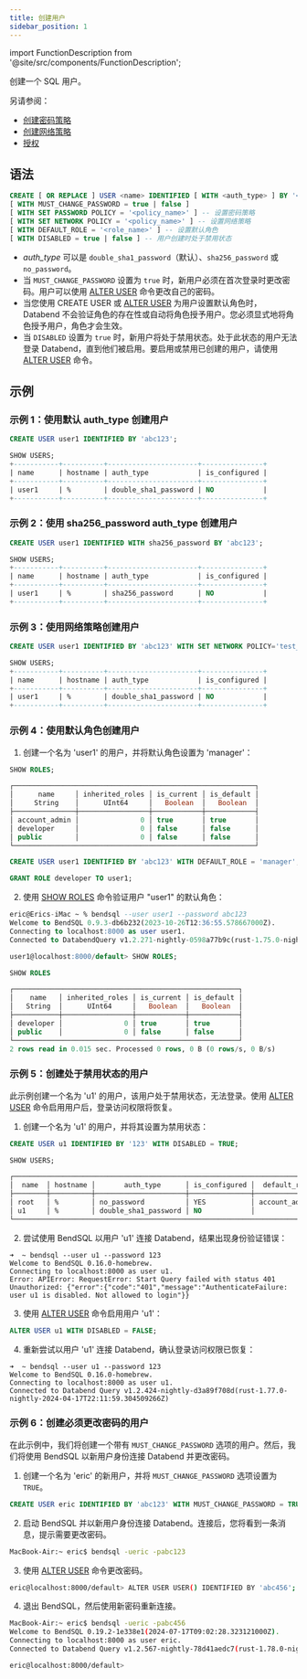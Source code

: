 ```yaml
---
title: 创建用户
sidebar_position: 1
---
```

import FunctionDescription from '@site/src/components/FunctionDescription';

<FunctionDescription description="引入或更新版本：v1.2.566"/>

创建一个 SQL 用户。

另请参阅：

 - [创建密码策略](../12-password-policy/create-password-policy.md)
 - [创建网络策略](../12-network-policy/ddl-create-policy.md)
 - [授权](10-grant.md)

## 语法

```sql
CREATE [ OR REPLACE ] USER <name> IDENTIFIED [ WITH <auth_type> ] BY '<password>' 
[ WITH MUST_CHANGE_PASSWORD = true | false ]
[ WITH SET PASSWORD POLICY = '<policy_name>' ] -- 设置密码策略
[ WITH SET NETWORK POLICY = '<policy_name>' ] -- 设置网络策略
[ WITH DEFAULT_ROLE = '<role_name>' ] -- 设置默认角色
[ WITH DISABLED = true | false ] -- 用户创建时处于禁用状态
```

- *auth_type* 可以是 `double_sha1_password`（默认）、`sha256_password` 或 `no_password`。
- 当 `MUST_CHANGE_PASSWORD` 设置为 `true` 时，新用户必须在首次登录时更改密码。用户可以使用 [ALTER USER](03-user-alter-user.md) 命令更改自己的密码。
- 当您使用 CREATE USER 或 [ALTER USER](03-user-alter-user.md) 为用户设置默认角色时，Databend 不会验证角色的存在性或自动将角色授予用户。您必须显式地将角色授予用户，角色才会生效。
- 当 `DISABLED` 设置为 `true` 时，新用户将处于禁用状态。处于此状态的用户无法登录 Databend，直到他们被启用。要启用或禁用已创建的用户，请使用 [ALTER USER](03-user-alter-user.md) 命令。

## 示例

### 示例 1：使用默认 auth_type 创建用户

```sql
CREATE USER user1 IDENTIFIED BY 'abc123';

SHOW USERS;
+-----------+----------+----------------------+---------------+
| name      | hostname | auth_type            | is_configured |
+-----------+----------+----------------------+---------------+
| user1     | %        | double_sha1_password | NO            |
+-----------+----------+----------------------+---------------+
```

### 示例 2：使用 sha256_password auth_type 创建用户

```sql
CREATE USER user1 IDENTIFIED WITH sha256_password BY 'abc123';

SHOW USERS;
+-----------+----------+----------------------+---------------+
| name      | hostname | auth_type            | is_configured |
+-----------+----------+----------------------+---------------+
| user1     | %        | sha256_password      | NO            |
+-----------+----------+----------------------+---------------+
```

### 示例 3：使用网络策略创建用户

```sql
CREATE USER user1 IDENTIFIED BY 'abc123' WITH SET NETWORK POLICY='test_policy';

SHOW USERS;
+-----------+----------+----------------------+---------------+
| name      | hostname | auth_type            | is_configured |
+-----------+----------+----------------------+---------------+
| user1     | %        | double_sha1_password | NO            |
+-----------+----------+----------------------+---------------+
```

### 示例 4：使用默认角色创建用户

1. 创建一个名为 'user1' 的用户，并将默认角色设置为 'manager'：

```sql title='以 "root" 用户连接：'
SHOW ROLES;

┌───────────────────────────────────────────────────────────┐
│      name     │ inherited_roles │ is_current │ is_default │
│     String    │      UInt64     │   Boolean  │   Boolean  │
├───────────────┼─────────────────┼────────────┼────────────┤
│ account_admin │               0 │ true       │ true       │
│ developer     │               0 │ false      │ false      │
│ public        │               0 │ false      │ false      │
└───────────────────────────────────────────────────────────┘

CREATE USER user1 IDENTIFIED BY 'abc123' WITH DEFAULT_ROLE = 'manager';

GRANT ROLE developer TO user1;
```

2. 使用 [SHOW ROLES](04-user-show-roles.md) 命令验证用户 "user1" 的默认角色：

```sql title='以 "user1" 用户连接：'
eric@Erics-iMac ~ % bendsql --user user1 --password abc123
Welcome to BendSQL 0.9.3-db6b232(2023-10-26T12:36:55.578667000Z).
Connecting to localhost:8000 as user user1.
Connected to DatabendQuery v1.2.271-nightly-0598a77b9c(rust-1.75.0-nightly-2023-12-26T11:29:04.266265000Z)

user1@localhost:8000/default> SHOW ROLES;

SHOW ROLES

┌───────────────────────────────────────────────────────┐
│    name   │ inherited_roles │ is_current │ is_default │
│   String  │      UInt64     │   Boolean  │   Boolean  │
├───────────┼─────────────────┼────────────┼────────────┤
│ developer │               0 │ true       │ true       │
│ public    │               0 │ false      │ false      │
└───────────────────────────────────────────────────────┘
2 rows read in 0.015 sec. Processed 0 rows, 0 B (0 rows/s, 0 B/s)
```

### 示例 5：创建处于禁用状态的用户

此示例创建一个名为 'u1' 的用户，该用户处于禁用状态，无法登录。使用 [ALTER USER](03-user-alter-user.md) 命令启用用户后，登录访问权限将恢复。

1. 创建一个名为 'u1' 的用户，并将其设置为禁用状态：

```sql
CREATE USER u1 IDENTIFIED BY '123' WITH DISABLED = TRUE;

SHOW USERS;

┌─────────────────────────────────────────────────────────────────────────────────────┐
│  name  │ hostname │       auth_type      │ is_configured │  default_role │ disabled │
├────────┼──────────┼──────────────────────┼───────────────┼───────────────┼──────────┤
│ root   │ %        │ no_password          │ YES           │ account_admin │ false    │
│ u1     │ %        │ double_sha1_password │ NO            │               │ true     │
└─────────────────────────────────────────────────────────────────────────────────────┘
```

2. 尝试使用 BendSQL 以用户 'u1' 连接 Databend，结果出现身份验证错误：

```shell
➜  ~ bendsql --user u1 --password 123
Welcome to BendSQL 0.16.0-homebrew.
Connecting to localhost:8000 as user u1.
Error: APIError: RequestError: Start Query failed with status 401 Unauthorized: {"error":{"code":"401","message":"AuthenticateFailure: user u1 is disabled. Not allowed to login"}}
```

3. 使用 [ALTER USER](03-user-alter-user.md) 命令启用用户 'u1'：

```sql
ALTER USER u1 WITH DISABLED = FALSE;
```

4. 重新尝试以用户 'u1' 连接 Databend，确认登录访问权限已恢复：

```shell
➜  ~ bendsql --user u1 --password 123
Welcome to BendSQL 0.16.0-homebrew.
Connecting to localhost:8000 as user u1.
Connected to Databend Query v1.2.424-nightly-d3a89f708d(rust-1.77.0-nightly-2024-04-17T22:11:59.304509266Z)
```

### 示例 6：创建必须更改密码的用户

在此示例中，我们将创建一个带有 `MUST_CHANGE_PASSWORD` 选项的用户。然后，我们将使用 BendSQL 以新用户身份连接 Databend 并更改密码。

1. 创建一个名为 'eric' 的新用户，并将 `MUST_CHANGE_PASSWORD` 选项设置为 `TRUE`。

```sql
CREATE USER eric IDENTIFIED BY 'abc123' WITH MUST_CHANGE_PASSWORD = TRUE;
```

2. 启动 BendSQL 并以新用户身份连接 Databend。连接后，您将看到一条消息，提示需要更改密码。

```bash
MacBook-Air:~ eric$ bendsql -ueric -pabc123
```

3. 使用 [ALTER USER](03-user-alter-user.md) 命令更改密码。

```bash
eric@localhost:8000/default> ALTER USER USER() IDENTIFIED BY 'abc456';
```

4. 退出 BendSQL，然后使用新密码重新连接。

```bash
MacBook-Air:~ eric$ bendsql -ueric -pabc456
Welcome to BendSQL 0.19.2-1e338e1(2024-07-17T09:02:28.323121000Z).
Connecting to localhost:8000 as user eric.
Connected to Databend Query v1.2.567-nightly-78d41aedc7(rust-1.78.0-nightly-2024-07-14T22:10:13.777450105Z)

eric@localhost:8000/default>
```